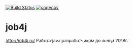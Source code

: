 [![Build Status](https://travis-ci.org/digitaldd/job4j.svg?branch=master)](https://travis-ci.org/digitaldd/job4j)
[![codecov](https://codecov.io/gh/digitaldd/job4j/branch/master/graph/badge.svg)](https://codecov.io/gh/digitaldd/job4j)
# job4j
http://job4j.ru/
Работа java разработчиком до конца 2018г.